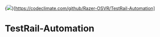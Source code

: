 {<img src="https://codeclimate.com/github/Razer-OSVR/TestRail-Automation/badges/gpa.svg" />}[https://codeclimate.com/github/Razer-OSVR/TestRail-Automation]

# TestRail-Automation
